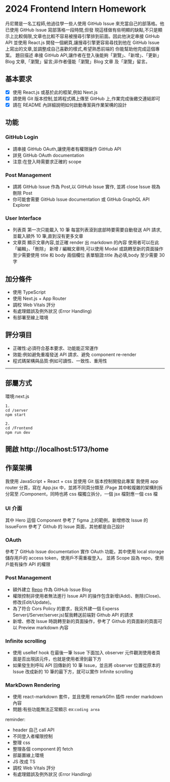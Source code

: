 # 2024 Frontend Intern Homework

丹尼爾是一名工程師,他過往學一些人使用 GitHub Issue 來充當自己的部落格。他已使用 GitHub Issue 寫部落格一段時間,但發
現這樣做有些明顯的缺點,不只是顯示上比較侷限,文章也比較不容易被搜尋引擎排到前面。因此他決定串接 GitHub API 並使用
React.js 開發一個網頁,讓搜尋引擎更容易尋找到他在 GitHub Issue 上寫出的文章,並調整成自己喜歡的樣式,希望熟悉前端的
你能幫助他完成這個專案。
題目描述
串接 GitHub API,讓作者在登入後能夠「瀏覽」、「新增」、「更新」Blog 文章,「瀏覽」留言;非作者僅能「瀏覽」Blog 文章
及「瀏覽」留言。

## 基本要求

- [x] 使用 React.js 或基於此的框架,例如 Next.js
- [x] 請使用 Git 版本控制,並將程式碼上傳至 GitHub 上,作業完成後繳交連結即可
- [x] 請在 README 內詳細說明如何啟動專案與作業架構的設計

## 功能

### GitHub Login

- 請串接 GitHub OAuth,讓使用者有權限操作 GitHub API
- 詳見 GitHub OAuth documentation
- 注意:在登入時需要求正確的 scope

### Post Management

- 請將 GitHub Issue 作為 Post,以 GitHub Issue 實作, 並將 close Issue 視為刪除 Post
- 你可能會需要 GitHub Issue documentation 或 GitHub GraphQL API Explorer

### User Interface

- 列表頁
  第一次只能載入 10 筆
  每當列表滾到底部時要需要自動發送 API 請求,並載入額外 10 筆,直到沒有更多文章
- 文章頁
  顯示文章內容,並正確 render 出 markdown 的內容
  使用者可以在此「編輯」、「刪除」
  新增 / 編輯文章時,可以使用 Modal 或跳轉至新的頁面操作
  至少需要使用 title 和 body 兩個欄位
  表單驗證:title 為必填,body 至少需要 30 字

## 加分條件

- 使用 TypeScript
- 使用 Next.js + App Router
- 調校 Web Vitals 評分
- 有處理錯誤及例外狀況 (Error Handling)
- 有部署至線上環境

## 評分項目

- 正確性:必須符合基本要求、功能能正常運作
- 效能:例如避免重複發送 API 請求、避免 component re-render
- 程式碼架構與品質:例如可讀性、一致性、重用性

---

## 部屬方式

環境:next.js

```
1.
cd /server
npm start
```

```
2.
cd /Frontend
npm run dev
```

## 開啟 http://localhost:5173/home

## 作業架構

我使用 JavaScript + React + css 並使用 Git 版本控制開發此專案
我使用 app router 分頁，寫在 App.jsx 中，並將不同頁分類至 /Page
其中較複雜的架構則拆分寫至 /Component，同時也將 css 檔獨立拆分，一個 jsx 檔對應一個 css 檔

### UI 介面

其中 Hero 這個 Component 參考了 figma 上的範例，新增修改 Issue 的 IssueForm 參考了 Github 的 Issue 頁面，其他都是自己設計

### OAuth

參考了 GitHub Issue documentation 實作 OAuth 功能，其中使用 local storage 儲存用戶的 access token，使用戶不需重複登入。
並將 Scope 設為 repo，使用戶能有操作 API 的權限

### Post Management

- 額外建立 [Repo](https://github.com/pizza6inch/Github-Blog) 作為 GitHub Issue Blog
- 權限控制非使用者無法進行 Issue API 的操作包含新增(Add)、刪除(Close)、修改(Edit/Update)。
- 為了符合 Cors Policy 的要求，我另外建一個 Experss Server(/Server/server.js)幫我轉送前端對 Github API 的請求
- 新增、修改 Issue 時跳轉至新的頁面操作，參考了 Github 的頁面新的頁面可以 Preview markdown 內容

### Infinite scrolling

- 使用 useRef hook 在最後一筆 Issue 下面加入 observer 元件觀測使用者頁面是否出現該元件，也就是使用者滑到最下方
- 如果發生則呼叫 API 回傳新的 10 筆 Issue，並且將 observer 位置從原本的 Issue 改成新的 10 筆的最下方，就可以實作 Infinite scrolling

### MarkDown Rendering

- 使用 react-markdown 套件，並且使用 remarkGfm 插件 render markdown 內容
- 問題:有些功能無法正常顯示 ex:`coding area `

reminder:

- header 自己 call API
- 不同登入者權限控制
- 整理 css
- 整理各個 component 的 fetch
- 部屬置線上環境
- JS 改成 TS
- 調校 Web Vitals 評分
- 有處理錯誤及例外狀況 (Error Handling)
